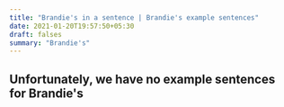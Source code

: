 ```yaml
---
title: "Brandie's in a sentence | Brandie's example sentences"
date: 2021-01-20T19:57:50+05:30
draft: falses
summary: "Brandie's"
---
```

## Unfortunately, we have no example sentences for Brandie's                 
